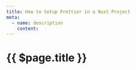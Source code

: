 ```yaml
---
title: How to Setup Prettier in a Nuxt Project
meta:
  - name: description
    content: 
---
```


# {{ $page.title }}
